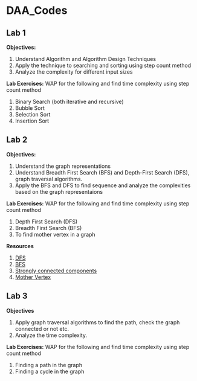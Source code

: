 # DAA_Codes

## Lab 1

**Objectives:**
1. Understand Algorithm and Algorithm Design Techniques
2. Apply the technique to searching and sorting using step count method
3. Analyze the complexity for different input sizes

**Lab Exercises:**
WAP for the following and find time complexity using step count method
1. Binary Search (both iterative and recursive)
2. Bubble Sort
3. Selection Sort
4. Insertion Sort

## Lab 2

**Objectives:**
1. Understand the graph representations
2. Understand Breadth First Search (BFS) and Depth-First Search (DFS), graph traversal algorithms.
3. Apply the BFS and DFS to find sequence and analyze the complexities based on the graph representaions

**Lab Exercises:**
WAP for the following and find time complexity using step count method
1. Depth First Search (DFS)
2. Breadth First Search (BFS)
3. To find mother vertex in a graph

**Resources**
1. [DFS](https://www.programiz.com/dsa/graph-dfs)
2. [BFS](https://www.programiz.com/dsa/graph-bfs)
3. [Strongly connected components](https://www.programiz.com/dsa/strongly-connected-components)
4. [Mother Vertex](https://www.geeksforgeeks.org/find-a-mother-vertex-in-a-graph/)

## Lab 3

**Objectives**
1. Apply graph traversal algorithms to find the path, check the graph connected or
not etc.
2. Analyze the time complexity.

**Lab Exercises:**
WAP for the following and find time complexity using step count method
1. Finding a path in the graph
2. Finding a cycle in the graph
